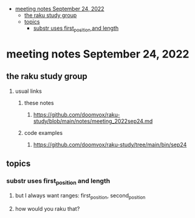 - [meeting notes September 24, 2022](#orga771bc0)
  - [the raku study group](#orgb3da6be)
  - [topics](#org293a23f)
    - [substr uses first<sub>position</sub> and length](#org9ff599e)


<a id="orga771bc0"></a>

# meeting notes September 24, 2022


<a id="orgb3da6be"></a>

## the raku study group

1.  usual links

    1.  these notes
    
        1.  <https://github.com/doomvox/raku-study/blob/main/notes/meeting_2022sep24.md>
    
    2.  code examples
    
        1.  <https://github.com/doomvox/raku-study/tree/main/bin/sep24>


<a id="org293a23f"></a>

## topics


<a id="org9ff599e"></a>

### substr uses first<sub>position</sub> and length

1.  but I always want ranges: first<sub>position</sub>, second<sub>position</sub>

2.  how would you raku that?
